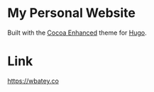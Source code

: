 # My Personal Website

Built with the [Cocoa Enhanced](https://github.com/mtn/cocoa-eh-hugo-theme) theme for [Hugo](https://github.com/gohugoio/hugo).

# Link

https://wbatey.co
